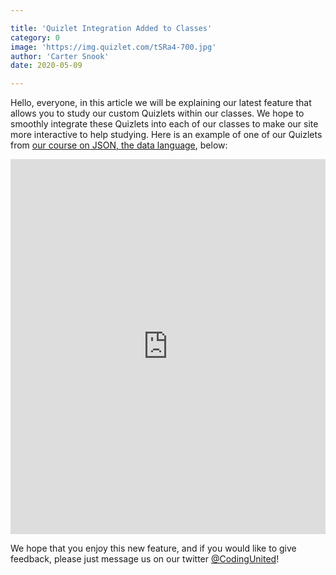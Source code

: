```yaml
---

title: 'Quizlet Integration Added to Classes'
category: 0
image: 'https://img.quizlet.com/tSRa4-700.jpg'
author: 'Carter Snook'
date: 2020-05-09

---
```


Hello, everyone, in this article we will be explaining our latest feature that allows you to study our custom Quizlets within our classes.  We hope to smoothly integrate these Quizlets into each of our classes to make our site more interactive to help studying.  Here is an example of one of our Quizlets from [our course on JSON, the data language](/classes/intro-to-json/), below:

<iframe src="https://quizlet.com/511718384/learn/embed?i=gm2e0&x=1jj1" height="600" width="100%" style="border:0"></iframe>

We hope that you enjoy this new feature, and if you would like to give feedback, please just message us on our twitter [@CodingUnited](https://twitter.com/CodingUnited)!